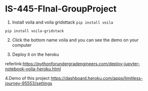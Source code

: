 # IS-445-FInal-GroupProject

1. Install voila and voila gridsttack
`pip install voila`

`pip install voila-gridstack`

2. Click the bottom name voila and you can see the demo on your computer

3. Deploy it on the heroku

referlink:https://pythonforundergradengineers.com/deploy-jupyter-notebook-voila-heroku.html

4.Demo of this project https://dashboard.heroku.com/apps/limitless-journey-95553/settings
